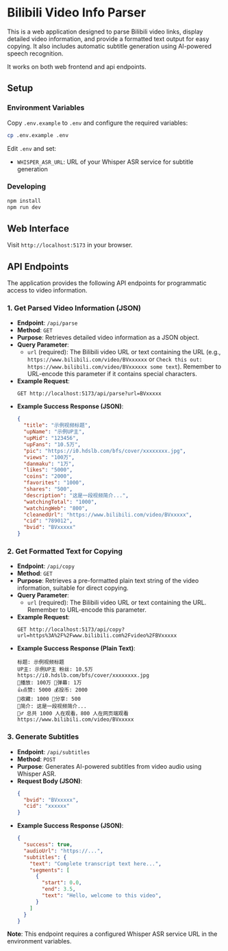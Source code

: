 # Bilibili Video Info Parser

This is a web application designed to parse Bilibili video links, display detailed video information, and provide a formatted text output for easy copying. It also includes automatic subtitle generation using AI-powered speech recognition.

It works on both web frontend and api endpoints.

## Setup

### Environment Variables

Copy `.env.example` to `.env` and configure the required variables:

```bash
cp .env.example .env
```

Edit `.env` and set:
- `WHISPER_ASR_URL`: URL of your Whisper ASR service for subtitle generation

### Developing

```bash
npm install
npm run dev
```

## Web Interface

Visit `http://localhost:5173` in your browser.

## API Endpoints

The application provides the following API endpoints for programmatic access to video information.

### 1. Get Parsed Video Information (JSON)

*   **Endpoint**: `/api/parse`
*   **Method**: `GET`
*   **Purpose**: Retrieves detailed video information as a JSON object.
*   **Query Parameter**:
    *   `url` (required): The Bilibili video URL or text containing the URL (e.g., `https://www.bilibili.com/video/BVxxxxxx` or `Check this out: https://www.bilibili.com/video/BVxxxxxx some text`). Remember to URL-encode this parameter if it contains special characters.
*   **Example Request**:
    ```
    GET http://localhost:5173/api/parse?url=BVxxxxx
    ```
*   **Example Success Response (JSON)**:
    ```json
    {
      "title": "示例视频标题",
      "upName": "示例UP主",
      "upMid": "123456",
      "upFans": "10.5万",
      "pic": "https://i0.hdslb.com/bfs/cover/xxxxxxxx.jpg",
      "views": "100万",
      "danmaku": "1万",
      "likes": "5000",
      "coins": "2000",
      "favorites": "1000",
      "shares": "500",
      "description": "这是一段视频简介...",
      "watchingTotal": "1000",
      "watchingWeb": "800",
      "cleanedUrl": "https://www.bilibili.com/video/BVxxxxx",
      "cid": "789012",
      "bvid": "BVxxxxx"
    }
    ```

### 2. Get Formatted Text for Copying

*   **Endpoint**: `/api/copy`
*   **Method**: `GET`
*   **Purpose**: Retrieves a pre-formatted plain text string of the video information, suitable for direct copying.
*   **Query Parameter**:
    *   `url` (required): The Bilibili video URL or text containing the URL. Remember to URL-encode this parameter.
*   **Example Request**:
    ```
    GET http://localhost:5173/api/copy?url=https%3A%2F%2Fwww.bilibili.com%2Fvideo%2FBVxxxxx
    ```
*   **Example Success Response (Plain Text)**:
    ```text
    标题: 示例视频标题
    UP主: 示例UP主 粉丝: 10.5万
    https://i0.hdslb.com/bfs/cover/xxxxxxxx.jpg
    👀播放: 100万 💬弹幕: 1万
    👍点赞: 5000 💰投币: 2000
    📁收藏: 1000 🔗分享: 500
    📝简介: 这是一段视频简介...
    🏄‍♂️ 总共 1000 人在观看，800 人在网页端观看
    https://www.bilibili.com/video/BVxxxxx
    ```

### 3. Generate Subtitles

*   **Endpoint**: `/api/subtitles`
*   **Method**: `POST`
*   **Purpose**: Generates AI-powered subtitles from video audio using Whisper ASR.
*   **Request Body (JSON)**:
    ```json
    {
      "bvid": "BVxxxxx",
      "cid": "xxxxxx"
    }
    ```
*   **Example Success Response (JSON)**:
    ```json
    {
      "success": true,
      "audioUrl": "https://...",
      "subtitles": {
        "text": "Complete transcript text here...",
        "segments": [
          {
            "start": 0.0,
            "end": 3.5,
            "text": "Hello, welcome to this video",
          }
        ]
      }
    }
    ```

**Note**: This endpoint requires a configured Whisper ASR service URL in the environment variables.

